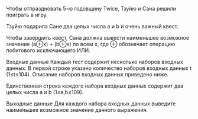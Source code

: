 ﻿Чтобы отпраздновать 5-ю годовщину Twice, Тзуйю и Сана решили поиграть в игру.

Тзуйю подарила Сане два целых числа a и b и очень важный квест.

Чтобы завершить квест, Сана должна вывести наименьшее возможное значение (a⊕x) + (b⊕x) по всем x, где ⊕ обозначает операцию побитового исключающего ИЛИ.

Входные данные
Каждый тест содержит несколько наборов входных данных. В первой строке указано количество наборов входных данных t (1≤t≤104). Описание наборов входных данных приведено ниже.

Единственная строка каждого набора входных данных содержит два целых числа a и b (1≤a,b≤109).

Выходные данные
Для каждого набора входных данных выведите наименьшее возможное значение данного выражения.